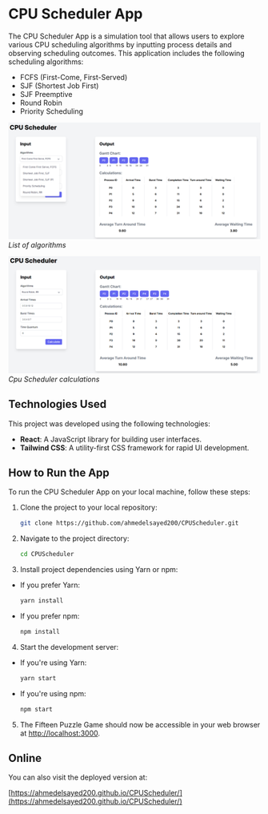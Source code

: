 # CPU Scheduler App

The CPU Scheduler App is a simulation tool that allows users to explore various CPU scheduling algorithms by inputting process details and observing scheduling outcomes. This application includes the following scheduling algorithms:

- FCFS (First-Come, First-Served)
- SJF (Shortest Job First)
- SJF Preemptive
- Round Robin
- Priority Scheduling

![Home Page](./cpu-scheduler-page-algos.PNG)
_List of algorithms_

![Home Page](./cpu-scheduler-page.PNG)
_Cpu Scheduler calculations_

## Technologies Used

This project was developed using the following technologies:

- **React**: A JavaScript library for building user interfaces.
- **Tailwind CSS**: A utility-first CSS framework for rapid UI development.

## How to Run the App

To run the CPU Scheduler App on your local machine, follow these steps:

1. Clone the project to your local repository:

   ```bash
   git clone https://github.com/ahmedelsayed200/CPUScheduler.git
   ```

2. Navigate to the project directory:

   ```bash
   cd CPUScheduler
   ```

3. Install project dependencies using Yarn or npm:

- If you prefer Yarn:

  ```bash
  yarn install
  ```

- If you prefer npm:

  ```bash
  npm install
  ```

4. Start the development server:

- If you're using Yarn:

  ```bash
  yarn start
  ```

- If you're using npm:

  ```bash
  npm start
  ```

5. The Fifteen Puzzle Game should now be accessible in your web browser at [http://localhost:3000](http://localhost:3000).

## Online

You can also visit the deployed version at:

[https://ahmedelsayed200.github.io/CPUScheduler/](https://ahmedelsayed200.github.io/CPUScheduler/)
